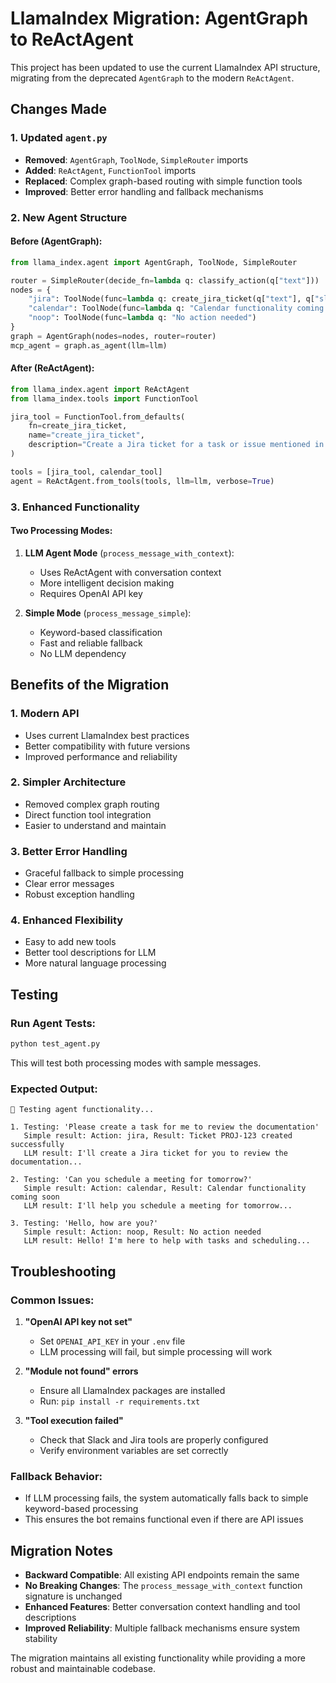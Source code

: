# LlamaIndex Migration: AgentGraph to ReActAgent

This project has been updated to use the current LlamaIndex API structure, migrating from the deprecated `AgentGraph` to the modern `ReActAgent`.

## Changes Made

### 1. Updated `agent.py`
- **Removed**: `AgentGraph`, `ToolNode`, `SimpleRouter` imports
- **Added**: `ReActAgent`, `FunctionTool` imports
- **Replaced**: Complex graph-based routing with simple function tools
- **Improved**: Better error handling and fallback mechanisms

### 2. New Agent Structure

#### Before (AgentGraph):
```python
from llama_index.agent import AgentGraph, ToolNode, SimpleRouter

router = SimpleRouter(decide_fn=lambda q: classify_action(q["text"]))
nodes = {
    "jira": ToolNode(func=lambda q: create_jira_ticket(q["text"], q["slack_user"])),
    "calendar": ToolNode(func=lambda q: "Calendar functionality coming soon"),
    "noop": ToolNode(func=lambda q: "No action needed")
}
graph = AgentGraph(nodes=nodes, router=router)
mcp_agent = graph.as_agent(llm=llm)
```

#### After (ReActAgent):
```python
from llama_index.agent import ReActAgent
from llama_index.tools import FunctionTool

jira_tool = FunctionTool.from_defaults(
    fn=create_jira_ticket,
    name="create_jira_ticket",
    description="Create a Jira ticket for a task or issue mentioned in Slack"
)

tools = [jira_tool, calendar_tool]
agent = ReActAgent.from_tools(tools, llm=llm, verbose=True)
```

### 3. Enhanced Functionality

#### Two Processing Modes:
1. **LLM Agent Mode** (`process_message_with_context`):
   - Uses ReActAgent with conversation context
   - More intelligent decision making
   - Requires OpenAI API key

2. **Simple Mode** (`process_message_simple`):
   - Keyword-based classification
   - Fast and reliable fallback
   - No LLM dependency

## Benefits of the Migration

### 1. **Modern API**
- Uses current LlamaIndex best practices
- Better compatibility with future versions
- Improved performance and reliability

### 2. **Simpler Architecture**
- Removed complex graph routing
- Direct function tool integration
- Easier to understand and maintain

### 3. **Better Error Handling**
- Graceful fallback to simple processing
- Clear error messages
- Robust exception handling

### 4. **Enhanced Flexibility**
- Easy to add new tools
- Better tool descriptions for LLM
- More natural language processing

## Testing

### Run Agent Tests:
```bash
python test_agent.py
```

This will test both processing modes with sample messages.

### Expected Output:
```
🧪 Testing agent functionality...

1. Testing: 'Please create a task for me to review the documentation'
   Simple result: Action: jira, Result: Ticket PROJ-123 created successfully
   LLM result: I'll create a Jira ticket for you to review the documentation...

2. Testing: 'Can you schedule a meeting for tomorrow?'
   Simple result: Action: calendar, Result: Calendar functionality coming soon
   LLM result: I'll help you schedule a meeting for tomorrow...

3. Testing: 'Hello, how are you?'
   Simple result: Action: noop, Result: No action needed
   LLM result: Hello! I'm here to help with tasks and scheduling...
```

## Troubleshooting

### Common Issues:

1. **"OpenAI API key not set"**
   - Set `OPENAI_API_KEY` in your `.env` file
   - LLM processing will fail, but simple processing will work

2. **"Module not found" errors**
   - Ensure all LlamaIndex packages are installed
   - Run: `pip install -r requirements.txt`

3. **"Tool execution failed"**
   - Check that Slack and Jira tools are properly configured
   - Verify environment variables are set correctly

### Fallback Behavior:
- If LLM processing fails, the system automatically falls back to simple keyword-based processing
- This ensures the bot remains functional even if there are API issues

## Migration Notes

- **Backward Compatible**: All existing API endpoints remain the same
- **No Breaking Changes**: The `process_message_with_context` function signature is unchanged
- **Enhanced Features**: Better conversation context handling and tool descriptions
- **Improved Reliability**: Multiple fallback mechanisms ensure system stability

The migration maintains all existing functionality while providing a more robust and maintainable codebase. 